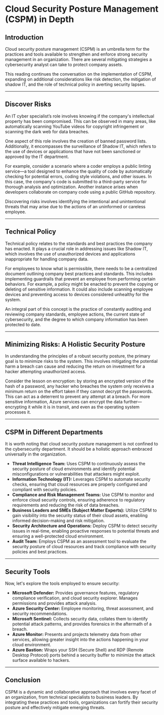 # Cloud Security Posture Management (CSPM) in Depth

## Introduction

Cloud security posture management (CSPM) is an umbrella term for the practices and tools available to strengthen and enforce strong security management in an organization. There are several mitigating strategies a cybersecurity analyst can take to protect company assets.

This reading continues the conversation on the implementation of CSPM, expanding on additional considerations like risk detection, the mitigation of shadow IT, and the role of technical policy in averting security lapses.

---

## Discover Risks

An IT cyber specialist’s role involves knowing if the company's intellectual property has been compromised. This can be observed in many areas, like automatically scanning YouTube videos for copyright infringement or scanning the dark web for data breaches.

One aspect of this role involves the creation of banned password lists. Additionally, it encompasses the surveillance of Shadow IT, which refers to the use of devices or applications that have not been sanctioned or approved by the IT department.

For example, consider a scenario where a coder employs a public linting service—a tool designed to enhance the quality of code by automatically checking for potential errors, coding style violations, and other issues. In this case, the company's code is submitted to a third-party service for thorough analysis and optimization. Another instance arises when developers collaborate on company code using a public GitHub repository.

Discovering risks involves identifying the intentional and unintentional threats that may arise due to the actions of an uninformed or careless employee.

---

## Technical Policy

Technical policy relates to the standards and best practices the company has enacted. It plays a crucial role in addressing issues like Shadow IT, which involves the use of unauthorized devices and applications inappropriate for handling company data.

For employees to know what is permissible, there needs to be a centralized document outlining company best practices and standards. This includes implementing guardrails that prevent an employee from performing certain behaviors. For example, a policy might be enacted to prevent the copying or deleting of sensitive information. It could also include scanning employee devices and preventing access to devices considered unhealthy for the system.

An integral part of this concept is the practice of constantly auditing and reviewing company standards, employee actions, the current state of cybersecurity, and the degree to which company information has been protected to date.

---

## Minimizing Risks: A Holistic Security Posture

In understanding the principles of a robust security posture, the primary goal is to minimize risks to the system. This involves mitigating the potential harm a breach can cause and reducing the return on investment for a hacker attempting unauthorized access.

Consider the lesson on encryption: by storing an encrypted version of the hash of a password, any hacker who breaches the system only receives a minimum return on the effort taken if they cannot decrypt the passwords. This can act as a deterrent to prevent any attempt at a breach. For more sensitive information, Azure services can encrypt the data further—encrypting it while it is in transit, and even as the operating system processes it.

---

## CSPM in Different Departments

It is worth noting that cloud security posture management is not confined to the cybersecurity department. It should be a holistic approach embraced universally in the organization.

- **Threat Intelligence Team:** Uses CSPM to continuously assess the security posture of cloud environments and identify potential misconfigurations or vulnerabilities that attackers might exploit.
- **Information Technology (IT):** Leverages CSPM to automate security checks, ensuring that cloud resources are properly configured and compliant with security policies.
- **Compliance and Risk Management Teams:** Use CSPM to monitor and enforce cloud security controls, ensuring adherence to regulatory requirements and reducing the risk of data breaches.
- **Business Leaders and SMEs (Subject Matter Experts):** Utilize CSPM to gain visibility into the security status of their cloud assets, enabling informed decision-making and risk mitigation.
- **Security Architecture and Operations:** Deploy CSPM to detect security issues in real-time, enabling proactive responses to potential threats and ensuring a well-protected cloud environment.
- **Audit Team:** Employs CSPM as an assessment tool to evaluate the security posture of cloud resources and track compliance with security policies and best practices.

---

## Security Tools

Now, let's explore the tools employed to ensure security:

- **Microsoft Defender:** Provides governance features, regulatory compliance verification, and cloud security explorer. Manages permissions and provides attack analysis.
- **Azure Security Center:** Employee monitoring, threat assessment, and security recommendations.
- **Microsoft Sentinel:** Collects security data, collates them to identify potential attack patterns, and provides forensics in the aftermath of a breach.
- **Azure Monitor:** Presents and projects telemetry data from other services, allowing greater insight into the actions happening in your cloud environment.
- **Azure Bastion:** Wraps your SSH (Secure Shell) and RDP (Remote Desktop Protocol) ports behind a security buffer to minimize the attack surface available to hackers.

---

## Conclusion

CSPM is a dynamic and collaborative approach that involves every facet of an organization, from technical specialists to business leaders. By integrating these practices and tools, organizations can fortify their security posture and effectively mitigate emerging threats.